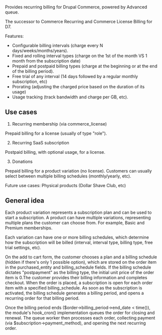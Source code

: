 Provides recurring billing for Drupal Commerce, powered by Advanced queue.

The successor to Commerce Recurring and Commerce License Billing for D7.

Features:
- Configurable billing intervals (charge every N days/weeks/months/years).
- Fixed and rolling interval types (charge on the 1st of the month VS 1 month from the subscription date)
- Prepaid and postpaid billing types (charge at the beginning or at the end of the billing period).
- Free trial of any interval (14 days followed by a regular monthly subscription, etc)
- Prorating (adjusting the charged price based on the duration of its usage)
- Usage tracking (track bandwidth and charge per GB, etc).

## Use cases

1) Recurring membership (via commerce_license)

Prepaid billing for a license (usually of type "role").

2) Recurring SaaS subscription

Postpaid billing, with optional usage, for a license.

3) Donations

Prepaid billing for a product variation (no license).
Customers can usually select between multiple billing schedules (monthly/yearly, etc).

Future use cases: Physical products (Dollar Shave Club, etc)

## General idea

Each product variation represents a subscription plan and can be used to start a subscription.
A product can have multiple variations, representing multiple plans the customer can choose from.
For example, Basic and Premium memberships.

Each variation can have one or more billing schedules, which determine how the subscription will be billed (interval, interval type, billing type, free trial settings, etc).

On the add to cart form, the customer chooses a plan and a billing schedule (hidden if there's only 1 possible option), which are stored on the order item in the purchased_entity and billing_schedule fields. 
If the billing schedule dictates "postpayment" as the billing type, the initial unit price of the order item is 0.The customer provides their billing information and completes checkout. When the order is placed, a subscription is open for each order item with a specified billing_schedule. As soon as the subscription is activated, the billing schedule generates a billing period, and opens a recurring order for that billing period.

Once the billing period ends ($order->billing_period->end_date < time()), the module's hook_cron() implementation queues the order for closing and renewal. The queue worker then processes each order, collecting payment (via $subscription->payment_method), and opening the next recurring order.
